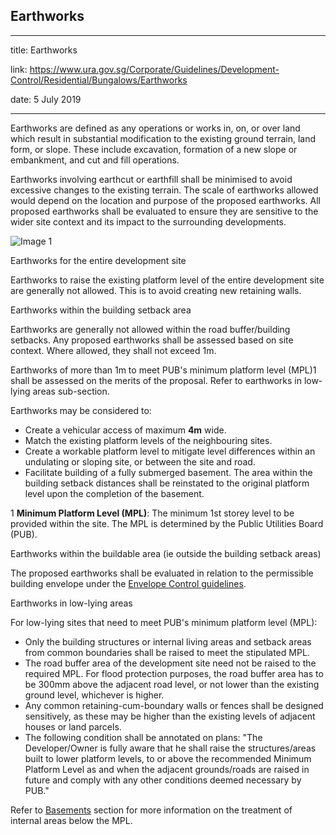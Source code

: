 ## Earthworks
---
title: Earthworks

link: https://www.ura.gov.sg/Corporate/Guidelines/Development-Control/Residential/Bungalows/Earthworks

date: 5 July 2019

---


Earthworks are defined as any operations or works in, on, or over land which result in substantial modification to the existing ground terrain, land form, or slope. These include excavation, formation of a new slope or embankment, and cut and fill operations.

Earthworks involving earthcut or earthfill shall be minimised to avoid excessive changes to the existing terrain. The scale of earthworks allowed would depend on the location and purpose of the proposed earthworks. All proposed earthworks shall be evaluated to ensure they are sensitive to the wider site context and its impact to the surrounding developments.

![Image 1](https://www.ura.gov.sg/-/media/Corporate/Guidelines/Development-control/Landed-Housing/LHD08_Earthworks_Allowable_Earth_Cut.jpg)



Earthworks for the entire development site

Earthworks to raise the existing platform level of the entire development site are generally not allowed. This is to avoid creating new retaining walls.

Earthworks within the building setback area

Earthworks are generally not allowed within the road buffer/building setbacks. Any proposed earthworks shall be assessed based on site context. Where allowed, they shall not exceed 1m.

Earthworks of more than 1m to meet PUB's minimum platform level (MPL)1 shall be assessed on the merits of the proposal. Refer to earthworks in low-lying areas sub-section.

Earthworks may be considered to:

-   Create a vehicular access of maximum **4m** wide.
-   Match the existing platform levels of the neighbouring sites.
-   Create a workable platform level to mitigate level differences within an undulating or sloping site, or between the site and road.
-   Facilitate building of a fully submerged basement. The area within the building setback distances shall be reinstated to the original platform level upon the completion of the basement.

1 **Minimum Platform Level (MPL)**: The minimum 1st storey level to be provided within the site. The MPL is determined by the Public Utilities Board (PUB).

Earthworks within the buildable area (ie outside the building setback areas)

The proposed earthworks shall be evaluated in relation to the permissible building envelope under the [Envelope Control guidelines](https://www.ura.gov.sg/Corporate/Guidelines/Development-Control/Residential/Bungalows/EC).

Earthworks in low-lying areas

For low-lying sites that need to meet PUB's minimum platform level (MPL):

-   Only the building structures or internal living areas and setback areas from common boundaries shall be raised to meet the stipulated MPL.
-   The road buffer area of the development site need not be raised to the required MPL. For flood protection purposes, the road buffer area has to be 300mm above the adjacent road level, or not lower than the existing ground level, whichever is higher.
-   Any common retaining-cum-boundary walls or fences shall be designed sensitively, as these may be higher than the existing levels of adjacent houses or land parcels.
-   The following condition shall be annotated on plans: "The Developer/Owner is fully aware that he shall raise the structures/areas built to lower platform levels, to or above the recommended Minimum Platform Level as and when the adjacent grounds/roads are raised in future and comply with any other conditions deemed necessary by PUB."

Refer to [Basements](https://www.ura.gov.sg/Corporate/Guidelines/Development-Control/Residential/Bungalows/EC) section for more information on the treatment of internal areas below the MPL.



